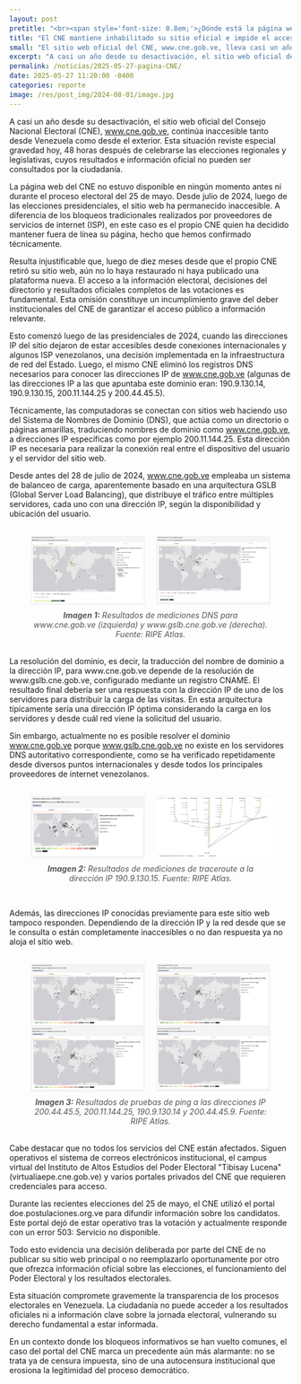 ```yaml
---
layout: post
pretitle: "<br><span style='font-size: 0.8em;'>¿Dónde está la página web del CNE?</span>"
title: "El CNE mantiene inhabilitado su sitio oficial e impide el acceso a resultados electorales"
small: "El sitio web oficial del CNE, www.cne.gob.ve, lleva casi un año inaccesible, incluso 48 horas después de las elecciones, impidiendo el acceso a resultados e información oficial. A diferencia de los bloqueos externos, el propio CNE lo desactivó al eliminar sus registros DNS. Aunque servicios como el correo siguen operativos, esta omisión deliberada compromete la transparencia electoral y el derecho ciudadano a la información."
excerpt: "A casi un año desde su desactivación, el sitio web oficial del Consejo Nacional Electoral (CNE), www.cne.gob.ve, continúa inaccesible tanto desde Venezuela como desde el exterior. Esta situación reviste especial gravedad hoy, 48 horas después de celebrarse las elecciones regionales y legislativas, cuyos resultados e información oficial no pueden ser consultados por la ciudadanía."
permalink: /noticias/2025-05-27-pagina-CNE/
date: 2025-05-27 11:20:00 -0400
categories: reporte
image: /res/post_img/2024-08-01/image.jpg
---
```

A casi un año desde su desactivación, el sitio web oficial del Consejo Nacional Electoral (CNE), www.cne.gob.ve, continúa inaccesible tanto desde Venezuela como desde el exterior. Esta situación reviste especial gravedad hoy, 48 horas después de celebrarse las elecciones regionales y legislativas, cuyos resultados e información oficial no pueden ser consultados por la ciudadanía.

La página web del CNE no estuvo disponible en ningún momento antes ni durante el proceso electoral del 25 de mayo. Desde julio de 2024, luego de las elecciones presidenciales, el sitio web ha permanecido inaccesible. A diferencia de los bloqueos tradicionales realizados por proveedores de servicios de internet (ISP), en este caso es el propio CNE quien ha decidido mantener fuera de línea su página, hecho que hemos confirmado técnicamente.

Resulta injustificable que, luego de diez meses desde que el propio CNE retiró su sitio web, aún no lo haya restaurado ni haya publicado una plataforma nueva. El acceso a la información electoral, decisiones del directorio y resultados oficiales completos de las votaciones es fundamental. Esta omisión constituye un incumplimiento grave del deber institucionales del CNE de garantizar el acceso público a información relevante.

Esto comenzó luego de las presidenciales de 2024, cuando las direcciones IP del sitio dejaron de estar accesibles desde conexiones internacionales y algunos ISP venezolanos, una decisión implementada en la infraestructura de red del Estado. Luego, el mismo CNE eliminó los registros DNS necesarios para conocer las direcciones IP de www.cne.gob.ve (algunas de las direcciones IP a las que apuntaba este dominio eran: 190.9.130.14, 190.9.130.15, 200.11.144.25 y 200.44.45.5).

Técnicamente,  las computadoras se conectan con sitios web haciendo uso del Sistema de Nombres de Dominio (DNS), que actúa como un directorio o páginas amarillas, traduciendo nombres de dominio como www.cne.gob.ve, a direcciones IP específicas como por ejemplo 200.11.144.25. Esta dirección IP es necesaria para realizar la conexión real entre el dispositivo del usuario y el servidor del sitio web.

Desde antes del 28 de julio de 2024, www.cne.gob.ve empleaba un sistema de balanceo de carga, aparentemente basado en una arquitectura GSLB (Global Server Load Balancing), que distribuye el tráfico entre múltiples servidores, cada uno con una dirección IP, según la disponibilidad y ubicación del usuario. 
<figure>
  <br>
  <div style="display: flex; justify-content: center; gap: 20px;">
    <img src="/res/post_img/2025-05-27/2025-05-27-cne.png" alt="Resultados de mediciones DNS al dominio www.cne.gob.ve. Fuente: RIPE Atlas" style="width: 48%;">
    <img src="/res/post_img/2025-05-27/2025-05-27-gslb.png" alt="Resultados de mediciones DNS al dominio www.gslb.cne.gob.ve. Fuente: RIPE Atlas" style="width: 48%;">
  </div>
  <figcaption style="text-align: center; margin-top: 10px; font-style: italic; color: #555;">
    <strong>Imagen 1:</strong> Resultados de mediciones DNS para www.cne.gob.ve (izquierda) y www.gslb.cne.gob.ve (derecha). Fuente: RIPE Atlas.
  </figcaption>
</figure>
<br>
La resolución del dominio, es decir, la traducción del nombre de dominio a la dirección IP, para www.cne.gob.ve depende de la resolución de www.gslb.cne.gob.ve, configurado mediante un registro CNAME. El resultado final debería ser una respuesta con la dirección IP de uno de los servidores para distribuir la carga de las visitas. En esta arquitectura típicamente sería una dirección IP óptima considerando la carga en los servidores y desde cuál red viene la solicitud del usuario.

Sin embargo, actualmente no es posible resolver el dominio www.cne.gob.ve porque www.gslb.cne.gob.ve no existe en los servidores DNS autoritativo correspondiente, como se ha verificado repetidamente desde diversos puntos internacionales y desde todos los principales proveedores de internet venezolanos. 

<figure>
  <br>
  <div style="display: flex; justify-content: center; gap: 20px;">
    <img src="/res/post_img/2025-05-27/2025-05-27-traceroute.png" alt="Resultados de mediciones de traceroute a la dirección IP 190.9.130.15. Fuente: RIPE Atlas" style="width: 48%;">
    <img src="/res/post_img/2025-05-27/2025-05-27-image2.png" alt="Resultados de mediciones de traceroute a la dirección IP 190.9.130.15. Fuente: RIPE Atlas" style="width: 48%;">
  </div>
  <figcaption style="text-align: center; margin-top: 10px; font-style: italic; color: #555;">
    <strong>Imagen 2:</strong>  Resultados de mediciones de traceroute a la dirección IP 190.9.130.15. Fuente: RIPE Atlas.
  </figcaption>
</figure>
<br>

Además, las direcciones IP conocidas previamente para este sitio web tampoco responden. Dependiendo de la dirección IP y la red desde que se le consulta o están completamente inaccesibles o no dan respuesta ya no aloja el sitio web.

<figure>
  <br>
  <div style="display: flex; justify-content: center; gap: 20px;">
    <img src="/res/post_img/2025-05-27/2025-05-27-cne-20044.png" alt="Resultados de pruebas de ping a la dirección IP 200.44.45.5. Fuente: RIPE Atlas." style="width: 48%;">
    <img src="/res/post_img/2025-05-27/2025-05-27-pin-200.png" alt="Resultados de pruebas de ping a la dirección IP 200.11.144.25. Fuente: RIPE Atlas." style="width: 48%;">
  </div>
  <div style="display: flex; justify-content: center; gap: 20px;">
    <img src="/res/post_img/2025-05-27/2025-05-27-ping-190.png" alt="Resultados de pruebas de ping a la dirección IP 190.9.130.14. Fuente: RIPE Atlas" style="width: 48%;">
    <img src="/res/post_img/2025-05-27/2025-05-27-ping.png" alt="Resultados de pruebas de ping a la dirección IP 200.44.45.9. Fuente: RIPE Atlas" style="width: 48%;">
  </div>
  <figcaption style="text-align: center; margin-top: 10px; font-style: italic; color: #555;">
    <strong>Imagen 3:</strong> Resultados de pruebas de ping a las direcciones IP 200.44.45.5, 200.11.144.25, 190.9.130.14 y 200.44.45.9. Fuente: RIPE Atlas.
  </figcaption>
</figure>
<br>
Cabe destacar que no todos los servicios del CNE están afectados. Siguen operativos el sistema de correos electrónicos institucional, el campus virtual del Instituto de Altos Estudios del Poder Electoral "Tibisay Lucena" (virtualiaepe.cne.gob.ve) y varios portales privados del CNE que requieren credenciales para acceso.

Durante las recientes elecciones del 25 de mayo, el CNE utilizó el portal doe.postulaciones.org.ve para difundir información sobre los candidatos. Este portal dejó de estar operativo tras la votación y actualmente responde con un error 503: Servicio no disponible.

Todo esto evidencia una decisión deliberada por parte del CNE de no publicar su sitio web principal o no reemplazarlo oportunamente por otro que ofrezca información oficial sobre las elecciones, el funcionamiento del Poder Electoral y los resultados electorales.

Esta situación compromete gravemente la transparencia de los procesos electorales en Venezuela. La ciudadanía no puede acceder a los resultados oficiales ni a información clave sobre la jornada electoral, vulnerando su derecho fundamental a estar informada.

En un contexto donde los bloqueos informativos se han vuelto comunes, el caso del portal del CNE marca un precedente aún más alarmante: no se trata ya de censura impuesta, sino de una autocensura institucional que erosiona la legitimidad del proceso democrático.
